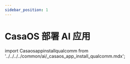 ```yaml
---
sidebar_position: 1
---
```


# CasaOS 部署 AI 应用

import Casaosappinstallqualcomm from '../../../../common/ai/\_casaos_app_install_qualcomm.mdx';

<Casaosappinstallqualcomm />
